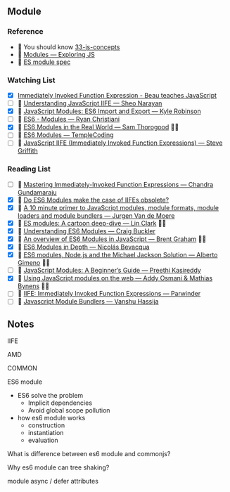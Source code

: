 ## Module

### Reference

- 📜 You should know [33-js-concepts](https://github.com/leonardomso/33-js-concepts#table-of-contents)
- 📜 [Modules ― Exploring JS](http://exploringjs.com/es6/ch_modules.html)
- 📜 [ES module spec](https://tc39.github.io/ecma262/#sec-modules)

### Watching List

- [x] [Immediately Invoked Function Expression - Beau teaches JavaScript](https://www.youtube.com/watch?v=3cbiZV4H22c)
- [ ] 🎥 [Understanding JavaScript IIFE — Sheo Narayan](https://www.youtube.com/watch?v=I5EntfMeIIQ)
- [x] 🎥 [JavaScript Modules: ES6 Import and Export — Kyle Robinson](https://www.youtube.com/watch?v=_3oSWwapPKQ)
- [ ] 🎥 [ES6 - Modules — Ryan Christiani](https://www.youtube.com/watch?v=aQr2bV1BPyE)
- [x] 🎥 [ES6 Modules in the Real World — Sam Thorogood](https://www.youtube.com/watch?v=fIP4pjAqCtQ) 👏🏻
- [ ] 🎥 [ES6 Modules — TempleCoding](https://www.youtube.com/watch?v=5P04OK6KlXA)
- [ ] 🎥 [JavaScript IIFE (Immediately Invoked Function Expressions) — Steve Griffith](https://www.youtube.com/watch?v=Xd7zgPFwVX8&)

### Reading List

- [ ] 📜 [Mastering Immediately-Invoked Function Expressions ― Chandra Gundamaraju](https://medium.com/@vvkchandra/essential-javascript-mastering-immediately-invoked-function-expressions-67791338ddc6)
- [x] 📜 [Do ES6 Modules make the case of IIFEs obsolete?](https://hashnode.com/post/do-es6-modules-make-the-case-of-iifes-obsolete-civ96wet80scqgc538un20es0)
- [x] 📜 [A 10 minute primer to JavaScript modules, module formats, module loaders and module bundlers ― Jurgen Van de Moere](https://www.jvandemo.com/a-10-minute-primer-to-javascript-modules-module-formats-module-loaders-and-module-bundlers/)
- [x] 📜 [ES modules: A cartoon deep-dive — Lin Clark](https://hacks.mozilla.org/2018/03/es-modules-a-cartoon-deep-dive/) 👏🏻
- [x] 📜 [Understanding ES6 Modules — Craig Buckler](https://www.sitepoint.com/understanding-es6-modules/)
- [x] 📜 [An overview of ES6 Modules in JavaScript — Brent Graham](https://blog.cloud66.com/an-overview-of-es6-modules-in-javascript/) 👏🏻
- [x] 📜 [ES6 Modules in Depth — Nicolás Bevacqua](https://ponyfoo.com/articles/es6-modules-in-depth)
- [x] 📜 [ES6 modules, Node.js and the Michael Jackson Solution — Alberto Gimeno](https://medium.com/dailyjs/es6-modules-node-js-and-the-michael-jackson-solution-828dc244b8b) 👏🏻
- [ ] 📜 [JavaScript Modules: A Beginner’s Guide — Preethi Kasireddy](https://medium.freecodecamp.org/javascript-modules-a-beginner-s-guide-783f7d7a5fcc)
- [x] 📜 [Using JavaScript modules on the web — Addy Osmani & Mathias Bynens](https://developers.google.com/web/fundamentals/primers/modules) 👏🏻
- [ ] 📜 [IIFE: Immediately Invoked Function Expressions — Parwinder](https://dev.to/bhagatparwinder/iife-immediately-invoked-function-expressions-49c5)
- [ ] 📜 [Javascript Module Bundlers — Vanshu Hassija](https://sassy-butter-197.notion.site/Javascript-bundlers-016932b17b0744e983c2cc0db31e6f02)

## Notes

IIFE

AMD

COMMON

ES6 module

- ES6 solve the problem
  - Implicit dependencies
  - Avoid global scope pollution
- how es6 module works
  - construction
  - instantiation
  - evaluation 

What is difference between es6 module and commonjs?

Why es6 module can tree shaking?

module async / defer attributes







